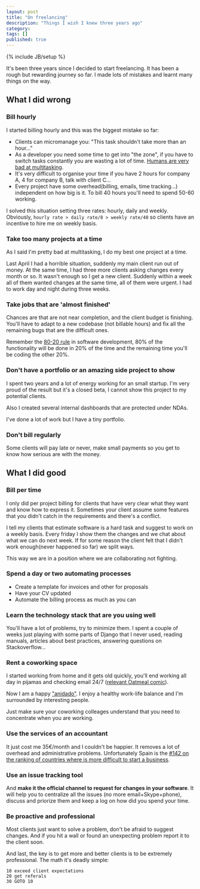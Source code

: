 ```yaml
---
layout: post
title: "On freelancing"
description: "Things I wish I knew three years ago"
category: 
tags: []
published: true
---
```

{% include JB/setup %}

It's been three years since I decided to start freelancing. It has been a rough but rewarding journey so far. I made lots of mistakes and learnt many things on the way.


## What I did wrong

### Bill hourly

I started billing hourly and this was the biggest mistake so far:

 - Clients can micromanage you: "This task shouldn't take more than an hour…"
 - As a developer you need some time to get into "the zone", if you have to switch tasks constantly you are wasting a lot of time. [Humans are very bad at multitasking](http://www.livescience.com/37420-multitasking-brain-psychology.html).
 - It's very difficult to organise your time if you have 2 hours for company A, 4 for company B, talk with client C…
 - Every project have some overhead(billing, emails, time tracking…) independent on how big is it. To bill 40 hours you'll need to spend 50-60 working.

I solved this situation setting three rates: hourly, daily and weekly. Obviously,  `hourly rate > daily rate/8 > weekly rate/40` so clients have an incentive to hire me on weekly basis.


### Take too many projects at a time

As I said I'm pretty bad at multitasking, I do my best one project at a time. 

Last April I had a horrible situation, suddenly my main client run out of money. At the same time, I had three more clients asking changes every month or so. It wasn't enough so I get a new client. Suddenly within a week all of them wanted changes at the same time, all of them were urgent. I had to work day and night during three weeks.


### Take jobs that are 'almost finished'

Chances are that are not near completion, and the client budget is finishing. You'll have to adapt to a new codebase (not billable hours) and fix all the remaining bugs that are the difficult ones. 

Remember the [80-20 rule](http://en.wikipedia.org/wiki/Pareto_principle) in software development, 80% of the functionality will be done in 20% of the time and the remaining time you'll be coding the other 20%.



### Don't have a portfolio or an amazing side project to show

I spent two years and a lot of energy working for an small startup. I'm very proud of the result but it's a closed beta, I cannot show this project to my potential clients.

Also I created several internal dashboards that are protected under NDAs.

I've done a lot of work but I have a tiny portfolio.


### Don't bill regularly

Some clients will pay late or never, make small payments so you get to know how serious are with the money.



## What I did good

### Bill per time

I only did per project billing for clients that have very clear what they want and know how to express it. Sometimes your client assume some features that you didn't catch in the requirements and there's a conflict.

I tell my clients that estimate software is a hard task and suggest to work on a weekly basis. Every friday I show them the changes and we chat about what we can do next week. If for some reason the client felt that I didn't work enough(never happened so far) we split ways.

This way we are in a position where we are collaborating not fighting.


### Spend a day or two automating processes

- Create a template for invoices and other for proposals
- Have your CV updated
- Automate the billing process as much as you can


### Learn the technology stack that are you using well

You'll have a lot of problems, try to minimize them. I spent a couple of weeks just playing with some parts of Django that I never used, reading manuals, articles about best practices, answering questions on Stackoverflow…


### Rent a coworking space

I started working from home and it gets old quickly, you'll end working all day in pijamas and checking email 24/7 ([relevant Oatmeal comic](http://theoatmeal.com/comics/working_home)).

Now I am a happy ["anidado"](http://www.espacionido.es/). I enjoy a healthy work-life balance and I'm surrounded by interesting people.

Just make sure your coworking colleages understand that you need to concentrate when you are working.


### Use the services of an accountant

It just cost me 35€/month and I couldn't be happier. It removes a lot of overhead and administrative problems. Unfortunately Spain is the [#142 on the ranking of countries where is more difficult to start a business](http://www.doingbusiness.org/data/exploreeconomies/spain/#starting-a-business). 


### Use an issue tracking tool

And **make it the official channel to request for changes in your software**. It will help you to centralize all the issues (no more email+Skype+phone), discuss and priorize them and keep a log on how did you spend your time.


### Be proactive and professional

Most clients just want to solve a problem, don't be afraid to suggest changes. And if you hit a wall or found an unexpecting problem report it to the client soon. 

And last, the key is to get more and better clients is to be extremely professional. The math it's deadly simple: 

    10 exceed client expectations 
    20 get referals 
    30 GOTO 10
	
